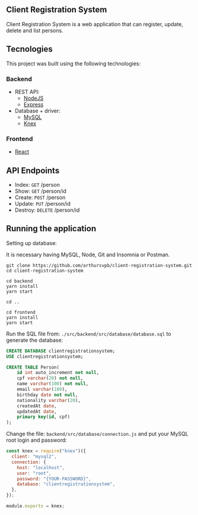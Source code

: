## Client Registration System

Client Registration System is a web application that can register, update, delete and list persons.

## Tecnologies

This project was built using the following technologies:

### Backend

- REST API:
  - [NodeJS](https://nodejs.org/en/)
  - [Express](https://expressjs.com/)
- Database + driver:
  - [MySQL](https://www.mysql.com/)
  - [Knex](http://knexjs.org/)

### Frontend

- [React](https://reactjs.org/)

## API Endpoints

- Index: `GET` /person
- Show: `GET` /person/id
- Create: `POST` /person
- Update: `PUT` /person/id
- Destroy: `DELETE` /person/id

## Running the application

Setting up database:

It is necessary having MySQL, Node, Git and Insomnia or Postman.

```shell
git clone https://github.com/arthursvpb/client-registration-system.git
cd client-registration-system

cd backend
yarn install
yarn start

cd ..

cd frontend
yarn install
yarn start
```

Run the SQL file from: `./src/backend/src/database/database.sql` to generate the database:

```sql
CREATE DATABASE clientregistrationsystem;
USE clientregistrationsystem;

CREATE TABLE Person(
    id int auto_increment not null,
    cpf varchar(20) not null,
    name varchar(100) not null,
    email varchar(100),
    birthday date not null,
    nationality varchar(20),
    createdAt date,
    updatedAt date,
    primary key(id, cpf)
);
```

Change the file: `backend/src/database/connection.js` and put your MySQL root login and password:

```js
const knex = require("knex")({
  client: "mysql2",
  connection: {
    host: "localhost",
    user: "root",
    password: "{YOUR-PASSWORD}",
    database: "clientregistrationsystem",
  },
});

module.exports = knex;
```
